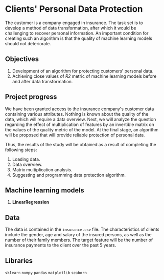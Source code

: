 # Clients' Personal Data Protection

The customer is a company engaged in insurance. The task set is to develop a method of data transformation, after which it would be challenging to recover personal information. An important condition for creating such an algorithm is that the quality of machine learning models should not deteriorate.

## Objectives

1. Development of an algorithm for protecting customers' personal data.
2. Achieving close values of *R2* metric of machine learning models before and after data transformation.

## Project progress

We have been granted access to the insurance company's customer data containing various attributes. Nothing is known about the quality of the data, which will require a data overview. Next, we will analyze the question regarding the effect of multiplication of features by an invertible matrix on the values of the quality metric of the model. At the final stage, an algorithm will be proposed that will provide reliable protection of personal data.

Thus, the results of the study will be obtained as a result of completing the following steps:

1. Loading data.
2. Data overview.
3. Matrix multiplication analysis.
4. Suggesting and programming data protection algorithm.

## Machine learning models 

1. **LinearRegression**

## Data 

The data is contained in the `insurance.csv` file. The characteristics of clients include the gender, age and salary of the insured persons, as well as the number of their family members. The target feature will be the number of insurance payments to the client over the past 5 years.

## Libraries

`sklearn` `numpy` `pandas` `matplotlib` `seaborn`
